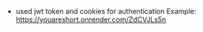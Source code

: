 - used jwt token and cookies for authentication
Example: https://youareshort.onrender.com/ZdCVJLs5n
